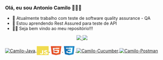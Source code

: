 ### Olá, eu sou Antonio Camilo 🙋🏾‍♂️

- 🔭 Atualmente trabalho com teste de software quality assurance - QA
- 🌱 Estou aprendendo Rest Assured para teste de API
- 🙌🏾 Seja bem vindo ao meu repositório!!!

<div align="center">
  <a href="https://github.com/a-camilo">
  <img height="150em" src="https://github-readme-stats.vercel.app/api?username=a-camilo&show_icons=true&theme=codeSTACKr&include_all_commits=true&count_private=true"/>
  <img height="150em" src="https://github-readme-stats.vercel.app/api/top-langs/?username=a-camilo&layout=compact&langs_count=7&theme=codeSTACKr"/>
</div>  
  <div style="display: inline_block"><br>
  <img align="center" alt="Camilo-Java" height="30" width="40" src="https://camo.githubusercontent.com/973913d161ca9ac03d1e941e3c0a9785dd928059a48274ed2b3ff564b5c564b2/68747470733a2f2f63646e2e6a7364656c6976722e6e65742f67682f64657669636f6e732f64657669636f6e2f69636f6e732f6a6176612f6a6176612d6f726967696e616c2e737667">
  <img align="center" alt="Camilo-Js" height="30" width="40" src="https://raw.githubusercontent.com/devicons/devicon/master/icons/javascript/javascript-plain.svg">
  <img align="center" alt="Camilo-HTML" height="30" width="40" src="https://raw.githubusercontent.com/devicons/devicon/master/icons/html5/html5-original.svg">
  <img align="center" alt="Camilo-CSS" height="30" width="40" src="https://raw.githubusercontent.com/devicons/devicon/master/icons/css3/css3-original.svg">
  <img align="center" alt="Camilo-Cucumber" height="30" width="40" src="https://camo.githubusercontent.com/b3f9feecc25b7d94cb93b3b3aa65981e09ff3ce14d4ee78a2991923a0e7b10d4/68747470733a2f2f63646e2e6a7364656c6976722e6e65742f67682f64657669636f6e732f64657669636f6e2f69636f6e732f637563756d6265722f637563756d6265722d706c61696e2e737667">
  <img align="center" alt="Camilo-Postman" height="30" width="40" src="[https://www.svgrepo.com/show/354201/postman.svg](https://logosdownload.com/logo/postman-logo-big.png)">
</div>



